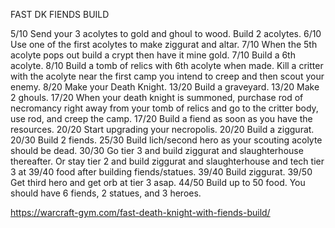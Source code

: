 ﻿FAST DK FIENDS BUILD

5/10 Send your 3 acolytes to gold and ghoul to wood. Build 2 acolytes. 6/10 Use one of the first acolytes to make ziggurat and altar.
7/10 When the 5th acolyte pops out build a crypt then have it mine gold.
7/10 Build a 6th acolyte.
8/10 Build a tomb of relics with 6th acolyte when made. Kill a critter with the acolyte near the first camp you intend to creep and then
scout your enemy.
8/20 Make your Death Knight.
13/20 Build a graveyard.
13/20 Make 2 ghouls.
17/20 When your death knight is summoned, purchase rod of
necromancy right away from your tomb of relics and go to the critter body, use rod, and creep the camp.
17/20 Build a fiend as soon as you have the resources.
20/20 Start upgrading your necropolis.
20/20 Build a ziggurat.
20/30 Build 2 fiends.
25/30 Build lich/second hero as your scouting acolyte should be dead. 30/30 Go tier 3 and build ziggurat and slaughterhouse thereafter. Or stay tier 2 and build ziggurat and slaughterhouse and tech tier 3 at 39/40 food after building fiends/statues.
39/40 Build ziggurat.
39/50 Get third hero and get orb at tier 3 asap.
44/50 Build up to 50 food. You should have 6 fiends, 2 statues, and 3 heroes.

https://warcraft-gym.com/fast-death-knight-with-fiends-build/